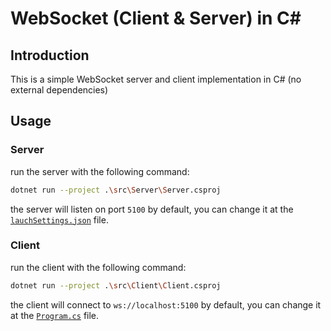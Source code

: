 # WebSocket (Client & Server) in C#

## Introduction

This is a simple WebSocket server and client implementation in C# (no external dependencies)

## Usage

### Server

run the server with the following command:

```bash
dotnet run --project .\src\Server\Server.csproj
```

the server will listen on port `5100` by default, you can change it at the [`lauchSettings.json`](./src/Server/Properties/launchSettings.json) file.

### Client

run the client with the following command:

```bash
dotnet run --project .\src\Client\Client.csproj
```

the client will connect to `ws://localhost:5100` by default, you can change it at the [`Program.cs`](./src/Client/Program.cs) file.

